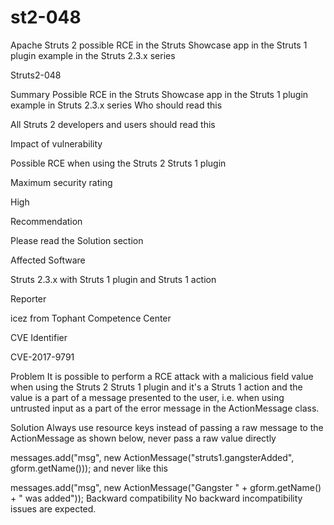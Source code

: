 # st2-048
Apache Struts 2  possible RCE in the Struts Showcase app in the Struts 1 plugin example in the Struts 2.3.x series

Struts2-048  

Summary
Possible RCE in the Struts Showcase app in the Struts 1 plugin example in Struts 2.3.x series
Who should read this

All Struts 2 developers and users should read this

Impact of vulnerability

Possible RCE when using the Struts 2 Struts 1 plugin

Maximum security rating

High

Recommendation

Please read the Solution section

Affected Software

Struts 2.3.x with Struts 1 plugin and Struts 1 action

Reporter

icez <ic3z at qq dot com> from Tophant Competence Center

CVE Identifier

CVE-2017-9791

Problem
It is possible to perform a RCE attack with a malicious field value when using the Struts 2 Struts 1 plugin and it's a Struts 1 action and the value is a part of a message presented to the user, i.e. when using untrusted input as a part of the error message in the ActionMessage class.

Solution
Always use resource keys instead of passing a raw message to the ActionMessage as shown below, never pass a raw value directly

messages.add("msg", new ActionMessage("struts1.gangsterAdded", gform.getName()));
and never like this

messages.add("msg", new ActionMessage("Gangster " + gform.getName() + " was added"));
Backward compatibility
No backward incompatibility issues are expected.
